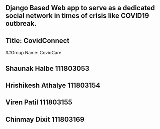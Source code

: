 ## Django Based Web app to serve as a dedicated social network in times of crisis like COVID19 outbreak.

## Title: CovidConnect

##Group Name: CovidCare
## Shaunak Halbe 111803053
## Hrishikesh Athalye 111803154
## Viren Patil 111803155
## Chinmay Dixit 111803169
